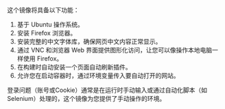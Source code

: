 这个镜像将具备以下功能：
1.  基于 Ubuntu 操作系统。
2.  安装 Firefox 浏览器。
3.  安装完整的中文字体库，确保网页中文内容正常显示。
4.  通过 VNC 和浏览器 Web 界面提供图形化访问，让您可以像操作本地电脑一样使用 Firefox。
5.  在构建时自动安装一个页面自动刷新插件。
6.  允许您在启动容器时，通过环境变量传入要自动打开的网站。

登录问题（账号或Cookie）通常是在运行时手动输入或通过自动化脚本（如 Selenium）处理的，这个镜像为您提供了手动操作的环境。
